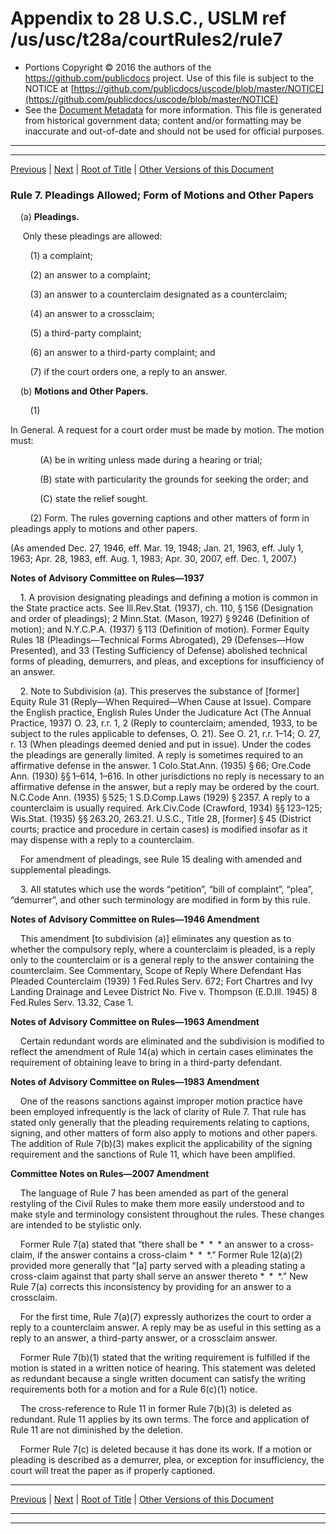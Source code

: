 ---
---

# Appendix to 28 U.S.C., USLM ref /us/usc/t28a/courtRules2/rule7

* Portions Copyright © 2016 the authors of the https://github.com/publicdocs project.
  Use of this file is subject to the NOTICE at [https://github.com/publicdocs/uscode/blob/master/NOTICE](https://github.com/publicdocs/uscode/blob/master/NOTICE)
* See the [Document Metadata](././../../../..//README.md) for more information.
  This file is generated from historical government data; content and/or formatting may be inaccurate and out-of-date and should not be used for official purposes.

----------
----------

[Previous](./../../../..//us/usc/t28a/courtRules2/m__us_usc_t28a_courtRules2_rule6.md) | [Next](./../../../..//us/usc/t28a/courtRules2/m__us_usc_t28a_courtRules2_rule7.1.md) | [Root of Title](./../../../../) | [Other Versions of this Document](https://publicdocs.github.io/go/links?ns=uslm&ref=%2Fus%2Fusc%2Ft28a%2FcourtRules2%2Frule7)

### Rule 7. Pleadings Allowed; Form of Motions and Other Papers

    (a) __Pleadings.__ 

     Only these pleadings are allowed:

        (1) a complaint;

        (2) an answer to a complaint;

        (3) an answer to a counterclaim designated as a counterclaim;

        (4) an answer to a crossclaim;

        (5) a third-party complaint;

        (6) an answer to a third-party complaint; and

        (7) if the court orders one, a reply to an answer.

    (b) __Motions and Other Papers.__ 

        (1)

 In General. A request for a court order must be made by motion. The motion must:

            (A) be in writing unless made during a hearing or trial;

            (B) state with particularity the grounds for seeking the order; and

            (C) state the relief sought.

        (2) Form. The rules governing captions and other matters of form in pleadings apply to motions and other papers.

(As amended Dec. 27, 1946, eff. Mar. 19, 1948; Jan. 21, 1963, eff. July 1, 1963; Apr. 28, 1983, eff. Aug. 1, 1983; Apr. 30, 2007, eff. Dec. 1, 2007.)

 __Notes of Advisory Committee on Rules—1937__ 

    1. A provision designating pleadings and defining a motion is common in the State practice acts. See Ill.Rev.Stat. (1937), ch. 110, § 156 (Designation and order of pleadings); 2 Minn.Stat. (Mason, 1927) § 9246 (Definition of motion); and N.Y.C.P.A. (1937) § 113 (Definition of motion). Former Equity Rules 18 (Pleadings—Technical Forms Abrogated), 29 (Defenses—How Presented), and 33 (Testing Sufficiency of Defense) abolished technical forms of pleading, demurrers, and pleas, and exceptions for insufficiency of an answer.

    2. Note to Subdivision (a). This preserves the substance of \[former\] Equity Rule 31 (Reply—When Required—When Cause at Issue). Compare the English practice, English Rules Under the Judicature Act (The Annual Practice, 1937) O. 23, r.r. 1, 2 (Reply to counterclaim; amended, 1933, to be subject to the rules applicable to defenses, O. 21). See O. 21, r.r. 1–14; O. 27, r. 13 (When pleadings deemed denied and put in issue). Under the codes the pleadings are generally limited. A reply is sometimes required to an affirmative defense in the answer. 1 Colo.Stat.Ann. (1935) § 66; Ore.Code Ann. (1930) §§ 1–614, 1–616. In other jurisdictions no reply is necessary to an affirmative defense in the answer, but a reply may be ordered by the court. N.C.Code Ann. (1935) § 525; 1 S.D.Comp.Laws (1929) § 2357. A reply to a counterclaim is usually required. Ark.Civ.Code (Crawford, 1934) §§ 123–125; Wis.Stat. (1935) §§ 263.20, 263.21. U.S.C., Title 28, \[former\] § 45 (District courts; practice and procedure in certain cases) is modified insofar as it may dispense with a reply to a counterclaim.

    For amendment of pleadings, see Rule 15 dealing with amended and supplemental pleadings.

    3. All statutes which use the words “petition”, “bill of complaint”, “plea”, “demurrer”, and other such terminology are modified in form by this rule.

 __Notes of Advisory Committee on Rules—1946 Amendment__ 

    This amendment \[to subdivision (a)\] eliminates any question as to whether the compulsory reply, where a counterclaim is pleaded, is a reply only to the counterclaim or is a general reply to the answer containing the counterclaim. See Commentary, Scope of Reply Where Defendant Has Pleaded Counterclaim (1939) 1 Fed.Rules Serv. 672; Fort Chartres and Ivy Landing Drainage and Levee District No. Five v. Thompson (E.D.Ill. 1945) 8 Fed.Rules Serv. 13.32, Case 1.

 __Notes of Advisory Committee on Rules—1963 Amendment__ 

    Certain redundant words are eliminated and the subdivision is modified to reflect the amendment of Rule 14(a) which in certain cases eliminates the requirement of obtaining leave to bring in a third-party defendant.

 __Notes of Advisory Committee on Rules—1983 Amendment__ 

    One of the reasons sanctions against improper motion practice have been employed infrequently is the lack of clarity of Rule 7. That rule has stated only generally that the pleading requirements relating to captions, signing, and other matters of form also apply to motions and other papers. The addition of Rule 7(b)(3) makes explicit the applicability of the signing requirement and the sanctions of Rule 11, which have been amplified.

 __Committee Notes on Rules—2007 Amendment__ 

    The language of Rule 7 has been amended as part of the general restyling of the Civil Rules to make them more easily understood and to make style and terminology consistent throughout the rules. These changes are intended to be stylistic only.

    Former Rule 7(a) stated that “there shall be \* \* \* an answer to a cross-claim, if the answer contains a cross-claim \* \* \*.” Former Rule 12(a)(2) provided more generally that “\[a\] party served with a pleading stating a cross-claim against that party shall serve an answer thereto \* \* \*.” New Rule 7(a) corrects this inconsistency by providing for an answer to a crossclaim.

    For the first time, Rule 7(a)(7) expressly authorizes the court to order a reply to a counterclaim answer. A reply may be as useful in this setting as a reply to an answer, a third-party answer, or a crossclaim answer.

    Former Rule 7(b)(1) stated that the writing requirement is fulfilled if the motion is stated in a written notice of hearing. This statement was deleted as redundant because a single written document can satisfy the writing requirements both for a motion and for a Rule 6(c)(1) notice.

    The cross-reference to Rule 11 in former Rule 7(b)(3) is deleted as redundant. Rule 11 applies by its own terms. The force and application of Rule 11 are not diminished by the deletion.

    Former Rule 7(c) is deleted because it has done its work. If a motion or pleading is described as a demurrer, plea, or exception for insufficiency, the court will treat the paper as if properly captioned.

----------

[Previous](./../../../..//us/usc/t28a/courtRules2/m__us_usc_t28a_courtRules2_rule6.md) | [Next](./../../../..//us/usc/t28a/courtRules2/m__us_usc_t28a_courtRules2_rule7.1.md) | [Root of Title](./../../../../) | [Other Versions of this Document](https://publicdocs.github.io/go/links?ns=uslm&ref=%2Fus%2Fusc%2Ft28a%2FcourtRules2%2Frule7)

----------
----------



